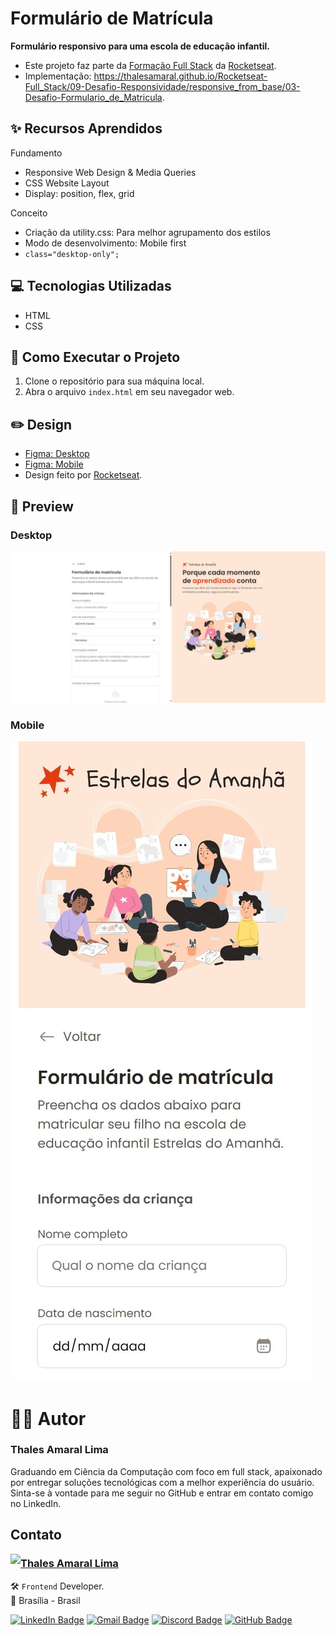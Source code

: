 # Formulário de Matrícula

**Formulário responsivo para uma escola de educação infantil.**

- Este projeto faz parte da [Formação Full Stack](https://github.com/thalesamaral/Rocketseat-Full_Stack/tree/main) da [Rocketseat](https://www.rocketseat.com.br/).
- Implementação: https://thalesamaral.github.io/Rocketseat-Full_Stack/09-Desafio-Responsividade/responsive_from_base/03-Desafio-Formulario_de_Matricula.

## ✨ Recursos Aprendidos

Fundamento
- Responsive Web Design & Media Queries
- CSS Website Layout
- Display: position, flex, grid

Conceito
- Criação da utility.css: Para melhor agrupamento dos estilos
- Modo de desenvolvimento: Mobile first
- `class="desktop-only";`

## 💻 Tecnologias Utilizadas

- HTML
- CSS

## 📝 Como Executar o Projeto

1. Clone o repositório para sua máquina local.
2. Abra o arquivo `index.html` em seu navegador web.

## ✏️ Design

- [Figma: Desktop](https://www.figma.com/community/file/1365016793556649696)
- [Figma: Mobile](https://www.figma.com/community/file/1392235383386426797)
- Design feito por [Rocketseat](https://www.rocketseat.com.br/).

## 👀 Preview

### Desktop
![Prévia do Formulário para uma escola de educação infantil](assets/readme/Preview-Formulario_de_Matricula.jpeg)

### Mobile
![Prévia do Formulário para uma escola de educação infantil](assets/readme/Preview-Formulario_de_Matricula-mobile.jpeg)

# 👨‍💻 Autor

### Thales Amaral Lima
Graduando em Ciência da Computação com foco em full stack, apaixonado por entregar soluções tecnológicas com a melhor experiência do usuário.
Sinta-se à vontade para me seguir no GitHub e entrar em contato comigo no LinkedIn.

## Contato

<img align="left" src="https://www.github.com/thalesamaral.png?size=150">

### [**Thales Amaral Lima**](https://github.com/thalesamaral)

🛠 `Frontend` Developer. <br>
📍 Brasília - Brasil

<a href="https://www.linkedin.com/in/thales-amaral-lima"><img src="https://img.shields.io/badge/LinkedIn-0077B5?style=flat&logo=linkedin&logoColor=white" alt="LinkedIn Badge" height="25"></a>&nbsp;<a href="mailto:thaleslima225@gmail.com"><img src="https://img.shields.io/badge/Gmail-D14836?style=flat&logo=gmail&logoColor=white" alt="Gmail Badge" height="25"></a>&nbsp;<a href="#"><img src="https://img.shields.io/badge/Discord-%237289DA.svg?logo=discord&logoColor=white" title="Thales Amaral#0416" alt="Discord Badge" height="25"></a>&nbsp;<a href="https://www.github.com/thalesamaral"><img src="https://img.shields.io/badge/GitHub-100000?style=flat&logo=github&logoColor=white" alt="GitHub Badge" height="25"></a>&nbsp;<br clear="left"/>